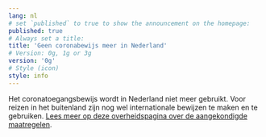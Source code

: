 ```yaml
---
lang: nl
# set `published` to true to show the announcement on the homepage:
published: true
# Always set a title:
title: 'Geen coronabewijs meer in Nederland'
# Version: 0g, 1g or 3g
version: '0g'
# Style (icon)
style: info
---
```

Het coronatoegangsbewijs wordt in Nederland niet meer gebruikt. Voor reizen in het buitenland zijn nog wel internationale bewijzen te maken en te gebruiken. <a href="https://www.rijksoverheid.nl/onderwerpen/coronavirus-covid-19/algemene-coronaregels/aangekondigde-maatregelen" rel="noopener noreferrer" target="_blank">Lees meer op deze overheidspagina over de aangekondigde maatregelen</a>.
